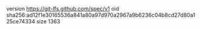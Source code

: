 version https://git-lfs.github.com/spec/v1
oid sha256:ad12f1e30165536a841a80a97d970a2967a9b6236c04b8cd27d80a125ce74334
size 1363

